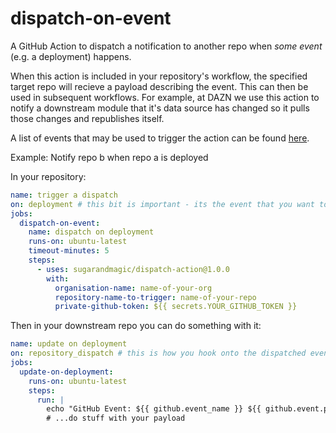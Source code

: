 # dispatch-on-event

A GitHub Action to dispatch a notification to another repo when _some event_ (e.g. a deployment) happens.

When this action is included in your repository's workflow, the specified target repo will recieve a payload describing the event. This can then be used in subsequent workflows. For example, at DAZN we use this action to notify a downstream module that it's data source has changed so it pulls those changes and republishes itself.

A list of events that may be used to trigger the action can be found [here](https://docs.github.com/en/actions/reference/events-that-trigger-workflows).

Example: Notify repo b when repo a is deployed

In your repository:

```yaml
name: trigger a dispatch
on: deployment # this bit is important - its the event that you want to be the trigger. see above for other options
jobs:
  dispatch-on-event:
    name: dispatch on deployment
    runs-on: ubuntu-latest
    timeout-minutes: 5
    steps:
      - uses: sugarandmagic/dispatch-action@1.0.0
        with:
          organisation-name: name-of-your-org
          repository-name-to-trigger: name-of-your-repo
          private-github-token: ${{ secrets.YOUR_GITHUB_TOKEN }}
```

Then in your downstream repo you can do something with it:

```yaml
name: update on deployment
on: repository_dispatch # this is how you hook onto the dispatched event
jobs:
  update-on-deployment:
    runs-on: ubuntu-latest
    steps:
      run: |
        echo "GitHub Event: ${{ github.event_name }} ${{ github.event.pull_request.head.sha }}" 
        # ...do stuff with your payload
```
